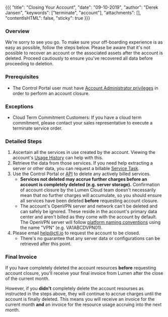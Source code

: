 {{{
  "title": "Closing Your Account",
  "date": "09-10-2019",
  "author": "Derek Jansen",
  "keywords": ["terminate", "account"],
  "attachments": [],
  "contentIsHTML": false,
  "sticky": true
}}}

### Overview
We're sorry to see you go. To make sure your off-boarding experience is as easy as possible, follow the steps below. Please be aware that it's not possible to recover an account or the associated assets after the account is deleted. Proceed cautiously to ensure you've recovered all data before proceeding to deletion.

### Prerequisites
- The Control Portal user must have [Account Administrator privileges][1] in order to perform an account closure.

### Exceptions
- Cloud Term Commitment Customers: If you have a cloud term commitment, please contact your sales representative to execute a terminate service order.

### Detailed Steps
1. Ascertain all the services in use created by the account. Viewing the account's [Usage History][2] can help with this.
2. Retrieve the data from those services. If you need help extracting a server or other data, you can request a billable [Service Task][3].
3. Use the Control Portal or [API][4] to delete any actively billed services.
    - __Services not deleted may accrue further charges before an account is completely deleted (e.g. server storage).__ Confirmation of account closure by the Lumen Cloud team doesn't necessarily mean that no further charges will accumulate, so you should ensure all services have been deleted __before__ requesting account closure.
    - The account's OpenVPN server and network can't be deleted and can safely be ignored. These reside in the account's primary data center and aren't billed as they come with the account by default. The OpenVPN server will follow [platform naming conventions][5] using the name "VPN" (e.g. VA1ABCDVPN01).
4. Please email [help@ctl.io][7] to request the account to be closed.
    - There's no guarantee that any server data or configurations can be retrieved after this point.

### Final Invoice
If you have completely deleted the account resources __before__ requesting account closure, you'll receive your final invoice from Lumen after the close of the current month.

However, if you __didn't__ completely delete the account resourses as instructed in the steps above, they will continue to accrue charges until the account is finally deleted. This means you will receive an invoice for the current month __and__ an invoice for the resource usage accruing into the next month.

[1]: https://www.ctl.io/knowledge-base/accounts-&-users/user-permissions
[2]: https://control.ctl.io/Organization/payment/ledger
[3]: https://www.ctl.io/service-tasks
[4]: https://www.ctl.io/api-docs
[5]: https://www.ctl.io/knowledge-base/servers/server-naming-convention
[6]: https://control.ctl.io/organization/account
[7]: mailto:help@ctl.io
[8]: https://www.ctl.io/knowledge-base/support/using-the-help-desk-web-ui
[9]: ../images/close-your-account.png
